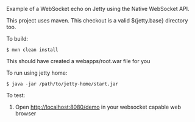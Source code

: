 
Example of a WebSocket echo on Jetty using the Native WebSocket API.

This project uses maven.
This checkout is a valid ${jetty.base} directory too.

To build:

    $ mvn clean install

  This should have created a webapps/root.war file for you
  
To run using jetty home:
  
    $ java -jar /path/to/jetty-home/start.jar

To test:

  1) Open [http://localhost:8080/demo](http://localhost:8080/demo) in your websocket capable web browser



